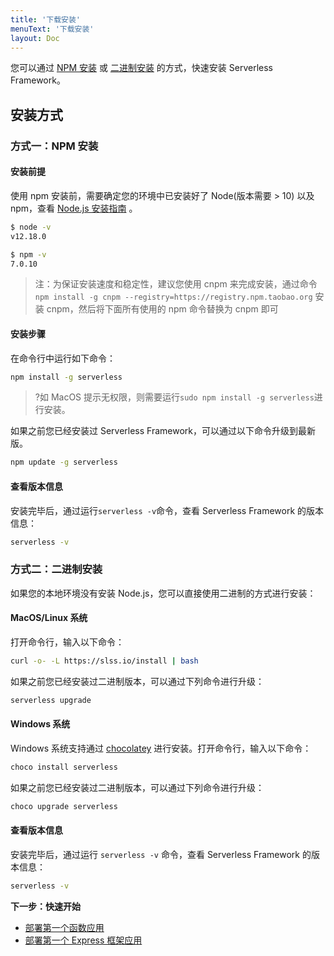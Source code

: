 ```yaml
---
title: '下载安装'
menuText: '下载安装'
layout: Doc
---
```


您可以通过 [NPM 安装](#npm) 或 [二进制安装](#binary) 的方式，快速安装 Serverless Framework。


## 安装方式

<span id="npm"></span>
### 方式一：NPM 安装
#### 安装前提
使用 npm 安装前，需要确定您的环境中已安装好了 Node(版本需要 > 10) 以及 npm，查看 [Node.js 安装指南](https://nodejs.org/zh-cn/download/) 。
```sh
$ node -v
v12.18.0

$ npm -v
7.0.10
```

> 注：为保证安装速度和稳定性，建议您使用 cnpm 来完成安装，通过命令 `npm install -g cnpm --registry=https://registry.npm.taobao.org` 安装 cnpm，然后将下面所有使用的 npm 命令替换为 cnpm 即可

#### 安装步骤

在命令行中运行如下命令：
```sh
npm install -g serverless
```
>?如 MacOS 提示无权限，则需要运行`sudo npm install -g serverless`进行安装。

如果之前您已经安装过 Serverless Framework，可以通过以下命令升级到最新版。
```sh
npm update -g serverless
```

#### 查看版本信息
安装完毕后，通过运行`serverless -v`命令，查看 Serverless Framework 的版本信息：
```sh
serverless -v
```


<span id="binary"></span>
### 方式二：二进制安装

如果您的本地环境没有安装 Node.js，您可以直接使用二进制的方式进行安装：

#### MacOS/Linux 系统 

打开命令行，输入以下命令：
```sh
curl -o- -L https://slss.io/install | bash
```

如果之前您已经安装过二进制版本，可以通过下列命令进行升级：
```sh
serverless upgrade
```

#### Windows 系统 

Windows 系统支持通过 [chocolatey](https://chocolatey.org/) 进行安装。打开命令行，输入以下命令：

```sh
choco install serverless
```
如果之前您已经安装过二进制版本，可以通过下列命令进行升级：
```sh
choco upgrade serverless
```


#### 查看版本信息
安装完毕后，通过运行 `serverless -v` 命令，查看 Serverless Framework 的版本信息：
```sh
serverless -v
```

**下一步：快速开始**
   - [部署第一个函数应用](./quickstart-fun)
   - [部署第一个 Express 框架应用](./quickstart-frame)

